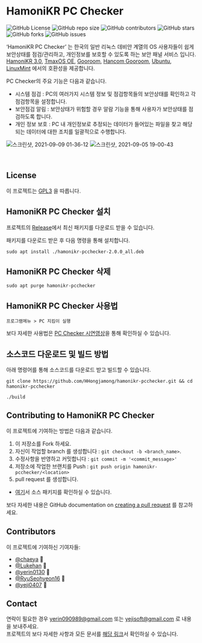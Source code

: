 # HamoniKR PC Checker

![GitHub
License](https://img.shields.io/github/license/2020-Invesum-Internship/hamonikr-pcchecker)
![GitHub repo
size](https://img.shields.io/github/repo-size/2020-Invesum-Internship/hamonikr-pcchecker)
![GitHub
contributors](https://img.shields.io/github/contributors/2020-Invesum-Internship/hamonikr-pcchecker)
![GitHub
stars](https://img.shields.io/github/stars/2020-Invesum-Internship/hamonikr-pcchecker?style=social)
![GitHub
forks](https://img.shields.io/github/forks/2020-Invesum-Internship/hamonikr-pcchecker?style=social)
![GitHub
issues](https://img.shields.io/github/issues/2020-Invesum-Internship/hamonikr-pcchecker?style=social)

‘HamoniKR PC Checker’ 는 한국의 일반 리눅스 데비안 계열의 OS 사용자들이  쉽게 보안상태를 점검/관리하고, 개인정보를 보호할 수 있도록 하는 보안 패널 서비스 입니다.
<br/>
[HamoniKR 3.0](https://hamonikr.org/), [TmaxOS OE](https://tmaxanc.com/#!/download/TmaxOSOE/product), [Gooroom](https://github.com/gooroom), [Hancom Gooroom](https://github.com/hancomgooroom), [Ubuntu](https://ubuntu.com/), [LinuxMint](https://linuxmint.com/) 에서의 호환성을 제공합니다.

PC Checker의 주요 기능은 다음과 같습니다.
* 시스템 점검 : PC의 여러가지 시스템 정보 및 점검항목들의 보안상태를 확인하고 각 점검항목을 설정합니다.
* 보안점검 알림 : 보안상태가 위험할 경우 알람 기능을 통해 사용자가 보안상태를 점검하도록 합니다.
* 개인 정보 보호 : PC 내 개인정보로 추정되는 데이터가 들어있는 파일을 찾고 해당되는 데이터에 대한 조치를 일괄적으로 수행합니다.

![스크린샷, 2021-09-09 01-36-12](https://user-images.githubusercontent.com/55476302/133084363-9a90c6dc-5af0-47d8-972c-a7a7f9b15dc7.png)
![스크린샷, 2021-09-05 19-00-43](https://user-images.githubusercontent.com/55476302/133084394-92a40717-cd64-4ea2-916e-c89f3e6ca0c0.png)

<br/>

## License

이 프로젝트는 [GPL3](./LICENSE) 을 따릅니다.

## HamoniKR PC Checker 설치

프로젝트의 [Release](https://github.com/HHongjamong/hamonikr-pcchecker/releases)에서 최신 패키지를 다운로드 받을 수 있습니다.

패키지를 다운로드 받은 후 다음 명령을 통해 설치합니다.
```
sudo apt install ./hamonikr-pcchecker-2.0.0_all.deb
```

## HamoniKR PC Checker 삭제

```
sudo apt purge hamonikr-pcchecker
```

## HamoniKR PC Checker 사용법

```
프로그램메뉴 > PC 지킴이 실행
```
보다 자세한 사용법은 [PC Checker 시연영상](https://www.youtube.com/watch?v=3maGiL3vSD8)을 통해 확인하실 수 있습니다.

## 소스코드 다운로드 및 빌드 방법

아래 명령어를 통해 소스코드를 다운로드 받고 빌드할 수 있습니다.
```
git clone https://github.com/HHongjamong/hamonikr-pcchecker.git && cd hamonikr-pcchecker

./build
```

## Contributing to HamoniKR PC Checker

이 프로젝트에 기여하는 방법은 다음과 같습니다.

1. 이 저장소를 Fork 하세요.
2. 자신이 작업할 branch 를 생성합니다 : `git checkout -b <branch_name>`.
3. 수정사항을 반영하고 커밋합니다 : `git commit -m '<commit_message>'`
4. 저장소에 작업한 브랜치를 Push : `git push origin hamonikr-pcchecker/<location>`
5. pull request 를 생성합니다.
* [여기](https://github.com/2020-Ocarina/hamonikr-pcchecker_source-packaging)서 소스 패키지를 확인하실 수 있습니다.

보다 자세한 내용은 GitHub documentation on [creating a pull
request](https://help.github.com/en/github/collaborating-with-issues-and-pull-requests/creating-a-pull-request) 를 참고하세요.

## Contributors

이 프로젝트에 기여하신 기여자들:

* [@chaeya](https://github.com/chaeya) 📖
* [@Lukehan](https://github.com/LukeHan1128) 🐛
* [@yerin0130](https://github.com/yerin0130) 📖
* [@RyuSeohyeon16](https://github.com/RyuSeohyeon16) 🐛
* [@yeji0407](https://github.com/yeji0407) 📖

## Contact

연락이 필요한 경우 <yerin090989@gmail.com> 또는 <yejisoft@gmail.com> 로 내용을 보내주세요.  
프로젝트의 보다 자세한 사항과 모든 문서를 [해당 링크](http://team.hamonikr.org:18090/pages/viewpage.action?pageId=18415642)서 확인하실 수 있습니다.

